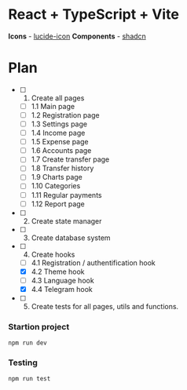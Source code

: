 # React + TypeScript + Vite

**Icons** - [lucide-icon](https://lucide.dev/icons/)
**Components** - [shadcn](https://ui.shadcn.com/docs/components)

# Plan

- [ ] 1. Create all pages
  - [ ] 1.1 Main page
  - [ ] 1.2 Registration page
  - [ ] 1.3 Settings page
  - [ ] 1.4 Income page
  - [ ] 1.5 Expense page
  - [ ] 1.6 Accounts page
  - [ ] 1.7 Create transfer page
  - [ ] 1.8 Transfer history
  - [ ] 1.9 Charts page
  - [ ] 1.10 Categories
  - [ ] 1.11 Regular payments
  - [ ] 1.12 Report page
- [ ] 2. Create state manager
- [ ] 3. Create database system
- [ ] 4. Create hooks
  - [ ] 4.1 Registration / authentification hook
  - [x] 4.2 Theme hook
  - [ ] 4.3 Language hook
  - [x] 4.4 Telegram hook
- [ ] 5. Create tests for all pages, utils and functions.

### Startion project

```npm run dev```

### Testing 

```npm run test```